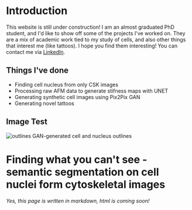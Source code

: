 # Introduction

This website is still under construction! I am an almost graduated PhD student, and I'd like to show off some of the projects I've worked on. They are a mix of academic work tied to my study of cells, and also other things that interest me (like tattoos). I hope you find them interesting! You can contact me via [LinkedIn](https://www.linkedin.com/in/michael-keeling/).

## Things I've done

- Finding cell nucleus from only CSK images
- Processing raw AFM data to generate stifness maps with UNET
- Generating synthetic cell images using Pix2Pix GAN
- Generating novel tattoos

## Image Test
![outlines](https://user-images.githubusercontent.com/67687023/94910324-7ccab200-049c-11eb-8180-0fbddcd6b18d.png)
GAN-generated cell and nucleus outlines


# Finding what you can't see - semantic segmentation on cell nuclei form cytoskeletal images 

*Yes, this page is written in markdown, html is coming soon!*
